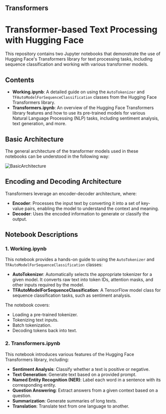 ## Transformers
# Transformer-based Text Processing with Hugging Face

This repository contains two Jupyter notebooks that demonstrate the use of Hugging Face's Transformers library for text processing tasks, including sequence classification and working with various transformer models.

## Contents

- **Working.ipynb**: A detailed guide on using the `AutoTokenizer` and `TFAutoModelForSequenceClassification` classes from the Hugging Face Transformers library.
- **Transformers.ipynb**: An overview of the Hugging Face Transformers library features and how to use its pre-trained models for various Natural Language Processing (NLP) tasks, including sentiment analysis, text generation, and more.

## Basic Architecture

The general architecture of the transformer models used in these notebooks can be understood in the following way:

![BasicArchitecture](https://github.com/user-attachments/assets/07f4c67e-60f1-4b56-9c6f-1709d1401641)

## Encoding and Decoding Architecture

Transformers leverage an encoder-decoder architecture, where:

- **Encoder**: Processes the input text by converting it into a set of key-value pairs, enabling the model to understand the context and meaning.
- **Decoder**: Uses the encoded information to generate or classify the output.





## Notebook Descriptions

### 1. Working.ipynb

This notebook provides a hands-on guide to using the `AutoTokenizer` and `TFAutoModelForSequenceClassification` classes:

- **AutoTokenizer**: Automatically selects the appropriate tokenizer for a given model. It converts raw text into token IDs, attention masks, and other inputs required by the model.
- **TFAutoModelForSequenceClassification**: A TensorFlow model class for sequence classification tasks, such as sentiment analysis.

The notebook covers:

- Loading a pre-trained tokenizer.
- Tokenizing text inputs.
- Batch tokenization.
- Decoding tokens back into text.

### 2. Transformers.ipynb

This notebook introduces various features of the Hugging Face Transformers library, including:

- **Sentiment Analysis**: Classify whether a text is positive or negative.
- **Text Generation**: Generate text based on a provided prompt.
- **Named Entity Recognition (NER)**: Label each word in a sentence with its corresponding entity.
- **Question Answering**: Extract answers from a given context based on a question.
- **Summarization**: Generate summaries of long texts.
- **Translation**: Translate text from one language to another.

